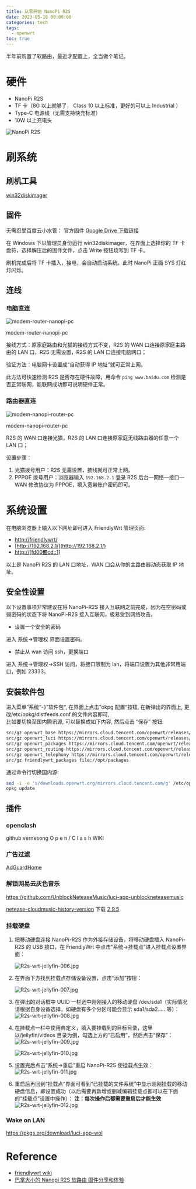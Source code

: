 ```yaml
---
title: 从零开始 NanoPi R2S
date: 2023-05-16 00:00:00
categories: tech
tags:
  - openwrt
toc: true
---
```


半年前购置了软路由，最近才配置上，全当做个笔记。

<!-- more -->

# 硬件

- NanoPi R2S
- TF 卡（8G 以上就够了， Class 10 以上标准，更好的可以上 Industrial ）
- Type-C 电源线（无需支持快充标准）
- 10W 以上充电头

![NanoPi R2S](https://raw.githubusercontent.com/yvonshong/picbed/master/vhUpS5CFyaXo7OZ.png)

# 刷系统

## 刷机工具

[win32diskimager](https://win32diskimager.org/)

## 固件

无需忍受百度云小水管： 官方固件 [Google Drive 下载链接](https://drive.google.com/drive/folders/1Ua3c8OBCylhe9b41e_QW42xRDWs3eLcw)

在 Windows 下以管理员身份运行 win32diskimager，在界面上选择你的 TF 卡盘符，选择解压后的固件文件，点击 Write 按钮烧写到 TF 卡。

刷机完成后将 TF 卡插入，接电，会自动启动系统。此时 NanoPi 正面 SYS 灯红灯闪烁。

## 连线

### 电脑直连

![modem-router-nanopi-pc](https://raw.githubusercontent.com/yvonshong/picbed/master/liRkbNPfaBwSdDt.png)

modem-router-nanopi-pc

接线方式：原家庭路由和光猫的接线方式不变，R2S 的 WAN 口连接原家庭主路由的 LAN 口，R2S 无需设置，R2S 的 LAN 口连接电脑网口；

验证方法：电脑网卡设置成“自动获得 IP 地址”就可正常上网。

此方法可快速检测 R2S 是否存在硬件故障，用命令 `ping www.baidu.com` 检测是否正常联网，能联网成功即可说明硬件正常。

### 路由器直连

![modem-nanopi-router-pc](https://raw.githubusercontent.com/yvonshong/picbed/master/HDKQ3cbNxSeZICy.png)

modem-nanopi-router-pc

R2S 的 WAN 口连接光猫，R2S 的 LAN 口连接原家庭无线路由器的任意一个 LAN 口；

设置步骤：

1. 光猫拨号用户：R2S 无需设置，接线就可正常上网。
2. PPPOE 拨号用户：浏览器输入 `192.168.2.1` 登录 R2S 后台—网络—接口—WAN 修改协议为 PPPOE，填入宽带账户密码即可。

# 系统设置

在电脑浏览器上输入以下网址即可进入 FriendlyWrt 管理页面:

- [http://friendlywrt/](http://friendlywrt/)
- [http://192.168.2.1/](http://192.168.2.1/)
- [http://[fd00:ab:cd::1]](http://[fd00:ab:cd::1])

以上是 NanoPi R2S 的 LAN 口地址，WAN 口会从你的主路由器动态获取 IP 地址。

## 安全性设置

以下设置事项非常建议在将 NanoPi-R2S 接入互联网之前完成，因为在空密码或弱密码的状态下将 NanoPi-R2S 接入互联网，极易受到网络攻击。

- 设置一个安全的密码

进入 系统->管理权 界面设置密码。

- 禁止从 wan 访问 ssh，更换端口

进入 系统->管理权->SSH 访问，将接口限制为 lan，将端口设置为其他非常用端口，例如 23333。

## 安装软件包

进入菜单”系统“-》”软件包“, 在界面上点击”okpg 配置“按钮, 在新弹出的界面上, 更改/etc/opkg/distfeeds.conf 的文件内容即可,  
比如要切换至国内腾讯源, 可以替换成如下内容, 然后点击 “保存” 按钮:

```bash
src/gz openwrt_base https://mirrors.cloud.tencent.com/openwrt/releases/22.03.2/packages/aarch64_cortex-a53/base
src/gz openwrt_luci https://mirrors.cloud.tencent.com/openwrt/releases/22.03.2/packages/aarch64_cortex-a53/luci
src/gz openwrt_packages https://mirrors.cloud.tencent.com/openwrt/releases/22.03.2/packages/aarch64_cortex-a53/packages
src/gz openwrt_routing https://mirrors.cloud.tencent.com/openwrt/releases/22.03.2/packages/aarch64_cortex-a53/routing
src/gz openwrt_telephony https://mirrors.cloud.tencent.com/openwrt/releases/22.03.2/packages/aarch64_cortex-a53/telephony
src/gz friendlywrt_packages file://opt/packages
```

通过命令行切换国内源:

```bash
sed -i -e 's/downloads.openwrt.org/mirrors.cloud.tencent.com/g' /etc/opkg/distfeeds.conf
opkg update
```

## 插件

### openclash

github vernesong O p e n / C l a s h WIKI

### 广告过滤

[AdGuardHome](https://github.com/rufengsuixing/luci-app-adguardhome)

### 解锁网易云灰色音乐

https://github.com/UnblockNeteaseMusic/luci-app-unblockneteasemusic

[netease-cloudmusic-history-version](https://blog.amarea.cn/archives/netease-cloudmusic-history-version.html) 下载 [2.9.5](https://d1.music.126.net/dmusic/cloudmusicsetup2.9.5.199424.exe)

### 挂载硬盘

1. 把移动硬盘连接 NanoPi-R2S 作为外接存储设备，将移动硬盘插入 NanoPi-R2S 的 USB 接口，在 FriendlyWrt 中点击“系统->挂载点”进入挂载点设置界面：

   ![R2s-wrt-jellyfin-006.jpg](https://wiki.friendlyelec.com/wiki/images/7/78/R2s-wrt-jellyfin-006.jpg)

2. 在界面下方找到挂载点存储设备设置，点击“添加”按钮：

   ![R2s-wrt-jellyfin-007.jpg](https://wiki.friendlyelec.com/wiki/images/7/79/R2s-wrt-jellyfin-007.jpg)

3. 在弹出的对话框中 UUID 一栏选中刚刚接入的移动硬盘 /dev/sda1（实际情况请根据自身设备选择，如硬盘有多个分区可能会显示 sda1/sda2……等）：  
   ![R2s-wrt-jellyfin-008.jpg](https://wiki.friendlyelec.com/wiki/images/8/80/R2s-wrt-jellyfin-008.jpg)

4. 在挂载点一栏中使用自定义，填入要挂载到的目标目录，这里以/jellyfin/videos 目录为例，勾选上方的“已启用”，然后点击“保存”：  
   ![R2s-wrt-jellyfin-009.jpg](https://wiki.friendlyelec.com/wiki/images/8/81/R2s-wrt-jellyfin-009.jpg)

   ![R2s-wrt-jellyfin-010.jpg](https://wiki.friendlyelec.com/wiki/images/5/50/R2s-wrt-jellyfin-010.jpg)

5. 设置完后点击“系统->重启”重启 NanoPi-R2S 使挂载点生效：  
   ![R2s-wrt-jellyfin-011.jpg](https://wiki.friendlyelec.com/wiki/images/0/0b/R2s-wrt-jellyfin-011.jpg)

6. 重启后再回到“挂载点”界面可看到“已挂载的文件系统”中显示刚刚挂载的移动硬盘信息，即设置成功（以后需要再新增或删减编辑挂载点都可以在下面的“挂载点”设置中操作）： **注：每次操作后都需要重启后才能生效**  
   ![R2s-wrt-jellyfin-012.jpg](https://wiki.friendlyelec.com/wiki/images/f/fa/R2s-wrt-jellyfin-012.jpg)

### Wake on LAN

https://pkgs.org/download/luci-app-wol

# Reference

- [friendlywrt wiki](https://wiki.friendlyelec.com/wiki/index.php/NanoPi_R2S/zh)
- [巴掌大小的 Nanopi R2S 软路由 固件分享和体验](https://zhongce.sina.com.cn/article/view/72480)
